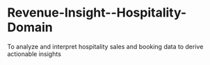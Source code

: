 # Revenue-Insight--Hospitality-Domain
To analyze and interpret hospitality sales and booking data to derive actionable insights
